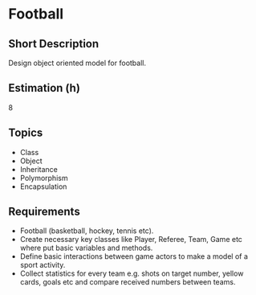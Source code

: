 # Football

## Short Description

Design object oriented model for football.

## Estimation (h)

8

## Topics

* Class
* Object
* Inheritance
* Polymorphism
* Encapsulation

## Requirements

* Football (basketball, hockey, tennis etc).
* Create necessary key classes like Player, Referee, Team, Game etc where put basic variables and methods.
* Define basic interactions between game actors to make a model of a sport activity.
* Collect statistics for every team e.g. shots on target number, yellow cards, goals etc and compare received numbers
  between teams.
